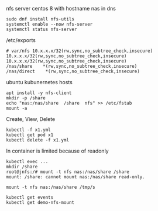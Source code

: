 nfs server centos 8 with hostname nas in dns
```
sudo dnf install nfs-utils
systemctl enable --now nfs-server
systemctl status nfs-server
```

/etc/exports
```
# var/nfs 10.x.x.x/32(rw,sync,no_subtree_check,insecure) 10.x.x.x/32(rw,sync,no_subtree_check,insecure) 10.x.x.x/32(rw,sync,no_subtree_check,insecure)
/nas/share    *(rw,sync,no_subtree_check,insecure)
/nas/direct    *(rw,sync,no_subtree_check,insecure)
```

ubuntu kubunernetes hosts 
```
apt install -y nfs-client
mkdir -p /share
echo "nas:/nas/share  /share  nfs" >> /etc/fstab
mount -a
```

Create, View, Delete
```
kubectl -f x1.yml
kubectl get pod x1
kubectl delete -f x1.yml
```

In container is limited because of readonly
```
kubectl exec ...
mkdir /share
root@jnfs:/# mount -t nfs nas:/nas/share /share
mount: /share: cannot mount nas:/nas/share read-only.
```

```
mount -t nfs nas:/nas/share /tmp/s
```

```
kubectl get events
kubectl get demo-nfs-mount
```
